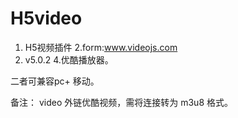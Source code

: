 # H5video

1. H5视频插件
2.form:www.videojs.com
3. v5.0.2
4.优酷播放器。

二者可兼容pc+ 移动。

备注： video 外链优酷视频，需将连接转为  m3u8 格式。
